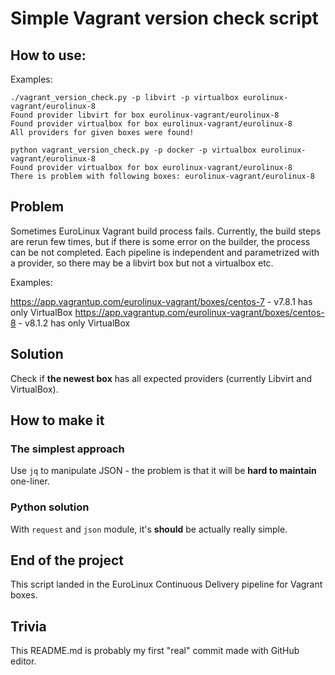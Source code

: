 # Simple Vagrant version check script

## How to use:
Examples:

```
./vagrant_version_check.py -p libvirt -p virtualbox eurolinux-vagrant/eurolinux-8
Found provider libvirt for box eurolinux-vagrant/eurolinux-8
Found provider virtualbox for box eurolinux-vagrant/eurolinux-8
All providers for given boxes were found!
```

```
python vagrant_version_check.py -p docker -p virtualbox eurolinux-vagrant/eurolinux-8
Found provider virtualbox for box eurolinux-vagrant/eurolinux-8
There is problem with following boxes: eurolinux-vagrant/eurolinux-8
```

## Problem

Sometimes EuroLinux Vagrant build process fails. Currently, the build steps are rerun
few times, but if there is some error on the builder, the process can be not completed. Each pipeline is independent and parametrized with a provider, so there may be a libvirt box but not a virtualbox etc.

Examples:

https://app.vagrantup.com/eurolinux-vagrant/boxes/centos-7 - v7.8.1 has only VirtualBox
https://app.vagrantup.com/eurolinux-vagrant/boxes/centos-8 - v8.1.2 has only VirtualBox

## Solution

Check if **the newest box** has all expected providers (currently Libvirt and VirtualBox).

## How to make it

### The simplest approach

Use `jq` to manipulate JSON - the problem is that it will be **hard to maintain** one-liner.

### Python solution

With `request` and `json` module, it's **should** be actually really simple.

## End of the project

This script landed in the EuroLinux Continuous Delivery pipeline for Vagrant boxes.

## Trivia

This README.md is probably my first "real" commit made with GitHub editor.
